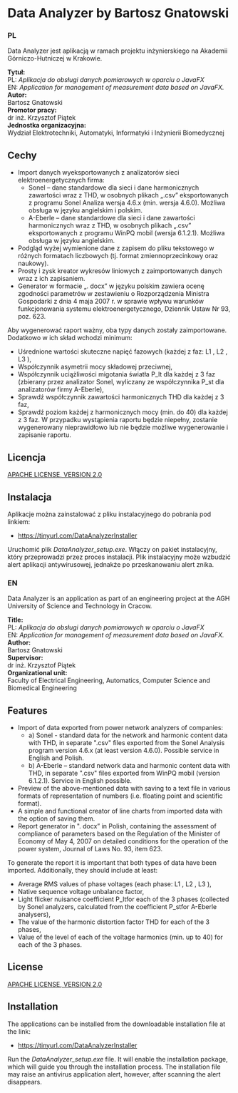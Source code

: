 # Data Analyzer by Bartosz Gnatowski 

### PL

Data Analyzer jest aplikacją w ramach projektu inżynierskiego na Akademii Górniczo-Hutniczej w Krakowie.

**Tytuł:**  
PL: *Aplikacja do obsługi danych pomiarowych w oparciu o JavaFX*\
EN:	*Application for management of measurement data based on JavaFX.*\
**Autor:**\
Bartosz Gnatowski\
**Promotor pracy:**\
dr inż. Krzysztof Piątek\
**Jednostka organizacyjna:**\
Wydział Elektrotechniki, Automatyki, Informatyki i Inżynierii Biomedycznej

## Cechy

* Import danych wyeksportowanych z analizatorów sieci elektroenergetycznych firma:
  * Sonel – dane standardowe dla sieci i dane harmonicznych zawartości wraz z THD, w osobnych plikach „.csv” eksportowanych z programu Sonel Analiza wersja 4.6.x (min. wersja 4.6.0). Możliwa obsługa w języku angielskim i polskim.
  * A-Eberle – dane standardowe dla sieci i dane zawartości harmonicznych wraz z THD, w osobnych plikach „.csv” eksportowanych z programu WinPQ mobil (wersja 6.1.2.1). Możliwa obsługa w języku angielskim.
* Podgląd wyżej wymienione dane z zapisem do pliku tekstowego w różnych formatach liczbowych (tj. format zmiennoprzecinkowy oraz naukowy).
* Prosty i zysk kreator wykresów liniowych z zaimportowanych danych wraz z ich zapisaniem.
* Generator w formacie „. docx” w języku polskim zawiera ocenę zgodności parametrów w zestawieniu o Rozporządzenia Ministra Gospodarki z dnia 4 maja 2007 r. w sprawie wpływu warunków funkcjonowania systemu elektroenergetycznego, Dziennik Ustaw Nr 93, poz. 623.

Aby wygenerować raport ważny, oba typy danych zostały zaimportowane. Dodatkowo w ich skład wchodzi minimum:
* Uśrednione wartości skuteczne napięć fazowych (każdej z faz: L1 , L2 , L3 ),
* Współczynnik asymetrii mocy składowej przeciwnej,
* Współczynnik uciążliwości migotania światła P_lt dla każdej z 3 faz (zbierany przez analizator Sonel, wyliczany ze współczynnika P_st dla analizatorów firmy A-Eberle),
* Sprawdź współczynnik zawartości harmonicznych THD dla każdej z 3 faz,
* Sprawdź poziom każdej z harmonicznych mocy (min. do 40) dla każdej z 3 faz.
  W przypadku wystąpienia raportu będzie niepełny, zostanie wygenerowany nieprawidłowo lub nie będzie możliwe wygenerowanie i zapisanie raportu.
## Licencja

[APACHE LICENSE, VERSION 2.0](https://www.apache.org/licenses/LICENSE-2.0)

## Instalacja

Aplikacje można zainstalować z pliku instalacyjnego do pobrania pod linkiem:
* https://tinyurl.com/DataAnalyzerInstaller

Uruchomić plik *DataAnalyzer_setup.exe*. Włączy on pakiet instalacyjny, który przeprowadzi przez proces instalacji.
Plik instalacyjny może wzbudzić alert aplikacji antywirusowej, jednakże po przeskanowaniu alert znika.

### EN

Data Analyzer is an application as part of an engineering project at the AGH University of Science and Technology in Cracow.

**Title:**  
PL: *Aplikacja do obsługi danych pomiarowych w oparciu o JavaFX*\
EN:	*Application for management of measurement data based on JavaFX.*\
**Author:**\
Bartosz Gnatowski\
**Supervisor:**\
dr inż. Krzysztof Piątek\
**Organizational unit:**\
Faculty of Electrical Engineering, Automatics, Computer Science and Biomedical Engineering

## Features

* Import of data exported from power network analyzers of companies:
  * a)	Sonel - standard data for the network and harmonic content data with THD, in separate ".csv" files exported from the Sonel Analysis program version 4.6.x (at least version 4.6.0). Possible service in English and Polish.
  * b)	A-Eberle – standard network data and harmonic content data with THD, in separate ".csv" files exported from WinPQ mobil (version 6.1.2.1). Service in English possible.
* Preview of the above-mentioned data with saving to a text file in various formats of representation of numbers (i.e. floating point and scientific format).
* A simple and functional creator of line charts from imported data with the option of saving them.
* Report generator in ". docx” in Polish, containing the assessment of compliance of parameters based on the Regulation of the Minister of Economy of May 4, 2007 on detailed conditions for the operation of the power system, Journal of Laws No. 93, item 623.


To generate the report it is important that both types of data have been imported. Additionally, they should include at least:
* Average RMS values of phase voltages (each phase: L1 , L2 , L3 ),
* Native sequence voltage unbalance factor,
* Light flicker nuisance coefficient P_ltfor each of the 3 phases (collected by Sonel analyzers, calculated from the coefficient P_stfor A-Eberle analysers),
* The value of the harmonic distortion factor THD for each of the 3 phases,
* Value of the level of each of the voltage harmonics (min. up to 40) for each of the 3 phases.


## License

[APACHE LICENSE, VERSION 2.0](https://www.apache.org/licenses/LICENSE-2.0)

## Installation

The applications can be installed from the downloadable installation file at the link:
* https://tinyurl.com/DataAnalyzerInstaller

Run the *DataAnalyzer_setup.exe* file. It will enable the installation package, which will guide you through the installation process.
The installation file may raise an antivirus application alert, however, after scanning the alert disappears.
